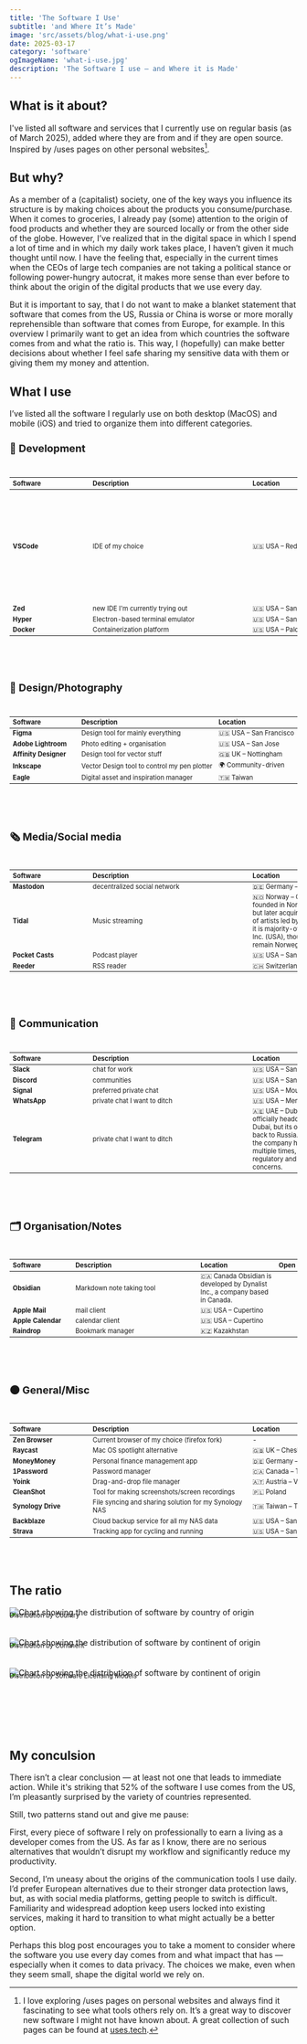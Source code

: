 ```yaml
---
title: 'The Software I Use'
subtitle: 'and Where It’s Made'
image: 'src/assets/blog/what-i-use.png'
date: 2025-03-17
category: 'software'
ogImageName: 'what-i-use.jpg'
description: 'The Software I use – and Where it is Made'
---
```


## What is it about?

I've listed all software and services that I currently use on regular basis (as of March 2025),
added where they are from and if they are open source. Inspired by /uses pages on other personal
websites[^1].

## But why?

As a member of a (capitalist) society, one of the key ways you influence its structure is by making
choices about the products you consume/purchase. When it comes to groceries, I already pay (some)
attention to the origin of food products and whether they are sourced locally or from the other side
of the globe. However, I’ve realized that in the digital space in which I spend a lot of time and in
which my daily work takes place, I haven’t given it much thought until now. I have the feeling that,
especially in the current times when the CEOs of large tech companies are not taking a political
stance or following power-hungry autocrat, it makes more sense than ever before to think about the
origin of the digital products that we use every day.

But it is important to say, that I do not want to make a blanket statement that software that comes
from the US, Russia or China is worse or more morally reprehensible than software that comes from
Europe, for example. In this overview I primarily want to get an idea from which countries the
software comes from and what the ratio is. This way, I (hopefully) can make better decisions about
whether I feel safe sharing my sensitive data with them or giving them my money and attention.

## What I use

I’ve listed all the software I regularly use on both desktop (MacOS) and mobile (iOS) and tried to
organize them into different categories.

### 🤖 Development

<div class="table-container">
<table class="mt-10 mb-20">
  <thead>
    <tr>
      <th style="text-align: left; width: 20%">Software</th>
      <th style="text-align: left; width: 40%">Description</th>
      <th style="text-align: left; width: 25%">Location</th>
      <th style="text-align: right; width: 15%">Open Source</th>
    </tr>
  </thead>
  <tbody>
    <tr>
      <td style="text-align: left"><strong>VSCode</strong></td>
      <td style="text-align: left">IDE of my choice</td>
      <td style="text-align: left">🇺🇸 USA – Redmond</td>
      <td style="text-align: right">✅
        <label class="margin-toggle sidenote-number" for="sn-0">
        </label>
        <span class="sidenote lg:h-0" style="text-align: left">The core of VS Code is open source and is licensed under the MIT license. However, the official version released by Microsoft contains proprietary elements, such as extensions and branding.</span>
      </td>
    </tr>
    <tr>
      <td style="text-align: left"><strong>Zed</strong></td>
      <td style="text-align: left">new IDE I'm currently trying out</td>
      <td style="text-align: left">🇺🇸 USA – San Francisco</td>
      <td style="text-align: right; padding-right: 10px">✅</td>
    </tr>
    <tr>
      <td style="text-align: left"><strong>Hyper</strong></td>
      <td style="text-align: left">Electron-based terminal emulator</td>
      <td style="text-align: left">🇺🇸 USA – San Francisco</td>
      <td class="pr-2.5" style="text-align: right; padding-right: 10px">✅</td>
    </tr>
    <tr>
      <td style="text-align: left"><strong>Docker</strong></td>
      <td style="text-align: left">Containerization platform</td>
      <td style="text-align: left">🇺🇸 USA – Palo Alto</td>
      <td class="pr-2.5" style="text-align: right; padding-right: 10px">✅</td>
    </tr>
  </tbody>
</table>
</div>

### 📐 Design/Photography

<div class="table-container">
<table class="mt-10 mb-20">
  <thead>
    <tr>
      <th style="text-align: left; width: 20%">Software</th>
      <th style="text-align: left; width: 40%">Description</th>
      <th style="text-align: left; width: 25%">Location</th>
      <th style="text-align: right; width: 15%">Open Source</th>
    </tr>
  </thead>
  <tbody>
    <tr>
      <td style="text-align: left"><strong>Figma</strong></td>
      <td style="text-align: left">Design tool for mainly everything</td>
      <td style="text-align: left">🇺🇸 USA – San Francisco</td>
      <td class="pr-2.5" style="text-align: right; padding-right: 10px">❌</td>
    </tr>
    <tr>
      <td style="text-align: left"><strong>Adobe Lightroom</strong></td>
      <td style="text-align: left">Photo editing + organisation</td>
      <td style="text-align: left">🇺🇸 USA – San Jose</td>
      <td class="pr-2.5" style="text-align: right; padding-right: 10px">❌</td>
    </tr>
    <tr>
      <td style="text-align: left"><strong>Affinity Designer</strong></td>
      <td style="text-align: left">Design tool for vector stuff</td>
      <td style="text-align: left">🇬🇧 UK – Nottingham</td>
      <td class="pr-2.5" style="text-align: right; padding-right: 10px">❌</td>
    </tr>
    <tr>
      <td style="text-align: left"><strong>Inkscape</strong></td>
      <td style="text-align: left">Vector Design tool to control my pen plotter</td>
      <td style="text-align: left">🌍 Community-driven</td>
      <td class="pr-2.5" style="text-align: right; padding-right: 10px">✅</td>
    </tr>
    <tr>
      <td style="text-align: left"><strong>Eagle</strong></td>
      <td style="text-align: left">Digital asset and inspiration manager</td>
      <td style="text-align: left">🇹🇼 Taiwan</td>
      <td class="pr-2.5" style="text-align: right; padding-right: 10px">❌</td>
    </tr>
  </tbody>
</table>
</div>

### 🗞️ Media/Social media

<div class="table-container">
<table class="mt-10 mb-20">
  <thead>
    <tr>
      <th style="text-align: left; width: 20%">Software</th>
      <th style="text-align: left; width: 40%">Description</th>
      <th style="text-align: left; width: 25%">Location</th>
      <th style="text-align: right; width: 15%">Open Source</th>
    </tr>
  </thead>
  <tbody>
    <tr>
      <td style="text-align: left"><strong>Mastodon</strong></td>
      <td style="text-align: left">decentralized social network</td>
      <td style="text-align: left">🇩🇪 Germany – Jena</td>
      <td class="pr-2.5" style="text-align: right; padding-right: 10px">✅</td>
    </tr>
    <tr>
      <td style="text-align: left"><strong>Tidal</strong></td>
      <td style="text-align: left">Music streaming</td>
      <td style="text-align: left">🇳🇴 Norway – Oslo
            <label class="margin-toggle sidenote-number" for="sn-0"></label>
            <span class="sidenote lg:h-0" style="text-align: left; margin-right: -426px">TIDAL was founded in Norway by Aspiro but later acquired by a group of artists led by Jay-Z. Today, it is majority-owned by Block, Inc. (USA), though its origins remain Norwegian.</span>
        </td>
      <td class="pr-2.5" style="text-align: right; padding-right: 10px">❌</td>
    </tr>
    <tr>
      <td style="text-align: left"><strong>Pocket Casts</strong></td>
      <td style="text-align: left">Podcast player</td>
      <td style="text-align: left">🇺🇸 USA – San Francisco</td>
      <td class="pr-2.5" style="text-align: right; padding-right: 10px">❌</td>
    </tr>
    <tr>
      <td style="text-align: left"><strong>Reeder</strong></td>
      <td style="text-align: left">RSS reader</td>
      <td style="text-align: left">🇨🇭 Switzerland</td>
      <td class="pr-2.5" style="text-align: right; padding-right: 10px">❌</td>
    </tr>

  </tbody>
</table>
</div>

### 💬 Communication

<div class="table-container">
<table class="mt-10 mb-20">
  <thead>
    <tr>
      <th style="text-align: left; width: 20%">Software</th>
      <th style="text-align: left; width: 40%">Description</th>
      <th style="text-align: left; width: 25%">Location</th>
      <th style="text-align: right; width: 15%">Open Source</th>
    </tr>
  </thead>
  <tbody>
    <tr>
      <td style="text-align: left"><strong>Slack</strong></td>
      <td style="text-align: left">chat for work</td>
      <td style="text-align: left">🇺🇸 USA – San Francisco</td>
      <td class="pr-2.5" style="text-align: right; padding-right: 10px">❌</td>
    </tr>
    <tr>
      <td style="text-align: left"><strong>Discord</strong></td>
      <td style="text-align: left">communities</td>
      <td style="text-align: left">🇺🇸 USA – San Francisco</td>
      <td class="pr-2.5" style="text-align: right; padding-right: 10px">❌</td>
    </tr>
    <tr>
      <td style="text-align: left"><strong>Signal</strong></td>
      <td style="text-align: left">preferred private chat</td>
      <td style="text-align: left">🇺🇸 USA – Mountain View</td>
      <td class="pr-2.5" style="text-align: right; padding-right: 10px">✅</td>
    </tr>
    <tr>
      <td style="text-align: left"><strong>WhatsApp</strong></td>
      <td style="text-align: left">private chat I want to ditch</td>
      <td style="text-align: left">🇺🇸 USA – Menlo Park</td>
      <td class="pr-2.5" style="text-align: right; padding-right: 10px">❌</td>
    </tr>
    <tr>
      <td style="text-align: left"><strong>Telegram</strong></td>
      <td style="text-align: left">private chat I want to ditch</td>
      <td style="text-align: left">🇦🇪 UAE – Dubai
        <label class="margin-toggle sidenote-number" for="sn-0"></label>
        <span class="sidenote lg:h-0" style="text-align: left; margin-right: -426px">Telegram is officially headquartered in Dubai, but its origins trace back to Russia. Over the years, the company has relocated multiple times, primarily due to regulatory and privacy concerns.</span>
      </td>
      <td class="pr-2.5" style="text-align: right; padding-right: 10px">❌</td>
    </tr>
  </tbody>
</table>
</div>

### 🗂️ Organisation/Notes

<div class="table-container">
<table class="mt-10 mb-20">
  <thead>
    <tr>
      <th style="text-align: left; width: 20%">Software</th>
      <th style="text-align: left; width: 40%">Description</th>
      <th style="text-align: left; width: 25%">Location</th>
      <th style="text-align: right; width: 15%">Open Source</th>
    </tr>
  </thead>
  <tbody>
    <tr>
      <td style="text-align: left"><strong>Obsidian</strong></td>
      <td style="text-align: left">Markdown note taking tool</td>
      <td style="text-align: left">🇨🇦 Canada
        <label class="margin-toggle sidenote-number" for="sn-0"></label>
        <span class="sidenote lg:h-0" style="text-align: left; margin-right: -426px">Obsidian is developed by Dynalist Inc., a company based in Canada.</span></td>
      <td class="pr-2.5" style="text-align: right; padding-right: 10px">❌</td>
    </tr>
    <tr>
      <td style="text-align: left"><strong>Apple Mail</strong></td>
      <td style="text-align: left">mail client</td>
      <td style="text-align: left">🇺🇸 USA – Cupertino</td>
      <td class="pr-2.5" style="text-align: right; padding-right: 10px">❌</td>
    </tr>
    <tr>
      <td style="text-align: left"><strong>Apple Calendar</strong></td>
      <td style="text-align: left">calendar client</td>
      <td style="text-align: left">🇺🇸 USA – Cupertino</td>
      <td class="pr-2.5" style="text-align: right; padding-right: 10px">❌</td>
    </tr>
    <tr>
      <td style="text-align: left"><strong>Raindrop</strong></td>
      <td style="text-align: left">Bookmark manager</td>
      <td style="text-align: left">🇰🇿 Kazakhstan</td>
      <td class="pr-2.5" style="text-align: right; padding-right: 10px">❌</td>
    </tr>
  </tbody>
</table>
</div>

### ⚫ General/Misc

<div class="table-container">
<table class="mt-10 mb-20">
  <thead>
    <tr>
      <th style="text-align: left; width: 20%">Software</th>
      <th style="text-align: left; width: 40%">Description</th>
      <th style="text-align: left; width: 25%">Location</th>
      <th style="text-align: right; width: 15%">Open Source</th>
    </tr>
  </thead>
  <tbody>
    <tr>
      <td style="text-align: left"><strong>Zen Browser</strong></td>
      <td style="text-align: left">Current browser of my choice (firefox fork)</td>
      <td style="text-align: left">-</td>
      <td class="pr-2.5" style="text-align: right; padding-right: 10px">✅</td>
    </tr>
    <tr>
      <td style="text-align: left"><strong>Raycast</strong></td>
      <td style="text-align: left">Mac OS spotlight alternative</td>
      <td style="text-align: left">🇬🇧 UK – Cheshire</td>
      <td class="pr-2.5" style="text-align: right; padding-right: 10px">❌</td>
    </tr>
    <tr>
      <td style="text-align: left"><strong>MoneyMoney</strong></td>
      <td style="text-align: left">Personal finance management app</td>
      <td style="text-align: left">🇩🇪 Germany – Düsseldorf</td>
      <td class="pr-2.5" style="text-align: right; padding-right: 10px">❌</td>
    </tr>
    <tr>
      <td style="text-align: left"><strong>1Password</strong></td>
      <td style="text-align: left">Password manager</td>
      <td style="text-align: left">🇨🇦 Canada – Toronto</td>
      <td class="pr-2.5" style="text-align: right; padding-right: 10px">❌</td>
    </tr>
    <tr>
      <td style="text-align: left"><strong>Yoink</strong></td>
      <td style="text-align: left">Drag-and-drop file manager</td>
      <td style="text-align: left">🇦🇹 Austria – Vienna</td>
      <td class="pr-2.5" style="text-align: right; padding-right: 10px">❌</td>
    </tr>
    <tr>
      <td style="text-align: left"><strong>CleanShot</strong></td>
      <td style="text-align: left">Tool for making screenshots/screen recordings</td>
      <td style="text-align: left">🇵🇱 Poland</td>
      <td class="pr-2.5" style="text-align: right; padding-right: 10px">❌</td>
    </tr>
    <tr>
      <td style="text-align: left"><strong>Synology Drive</strong></td>
      <td style="text-align: left">File syncing and sharing solution for my Synology NAS</td>
      <td style="text-align: left">🇹🇼 Taiwan – Taipei</td>
      <td class="pr-2.5" style="text-align: right; padding-right: 10px">❌</td>
    </tr>
    <tr>
      <td style="text-align: left"><strong>Backblaze</strong></td>
      <td style="text-align: left">Cloud backup service for all my NAS data</td>
      <td style="text-align: left">🇺🇸 USA – San Mateo</td>
      <td class="pr-2.5" style="text-align: right; padding-right: 10px">-</td>
    </tr>
    <tr>
      <td style="text-align: left"><strong>Strava</strong></td>
      <td style="text-align: left">Tracking app for cycling and running</td>
      <td style="text-align: left">🇺🇸 USA – San Francisco</td>
      <td class="pr-2.5" style="text-align: right; padding-right: 10px">-</td>
    </tr>
  </tbody>
</table>
</div>

## The ratio

![Chart showing the distribution of software by country of origin](../../assets/blog/ratio-software-location-country.png)

<figcaption>Distribution by Country</figcaption>

![Chart showing the distribution of software by continent of origin](../../assets/blog/ratio-software-location-continent.png)

<figcaption>Distribution by Continent</figcaption>

![Chart showing the distribution of software by continent of origin](../../assets/blog/ratio-software-open-source.png)

<figcaption style="margin-bottom: 120px !important">Distribution by Software Licensing Models</figcaption>

## My conculsion

There isn’t a clear conclusion — at least not one that leads to immediate action. While it's
striking that 52% of the software I use comes from the US, I’m pleasantly surprised by the variety
of countries represented.

Still, two patterns stand out and give me pause:

First, every piece of software I rely on professionally to earn a living as a developer comes from
the US. As far as I know, there are no serious alternatives that wouldn’t disrupt my workflow and
significantly reduce my productivity.

Second, I’m uneasy about the origins of the communication tools I use daily. I’d prefer European
alternatives due to their stronger data protection laws, but, as with social media platforms,
getting people to switch is difficult. Familiarity and widespread adoption keep users locked into
existing services, making it hard to transition to what might actually be a better option.

Perhaps this blog post encourages you to take a moment to consider where the software you use every
day comes from and what impact that has — especially when it comes to data privacy. The choices we
make, even when they seem small, shape the digital world we rely on.

[^1]:
    I love exploring /uses pages on personal websites and always find it fascinating to see what
    tools others rely on. It’s a great way to discover new software I might not have known about. A
    great collection of such pages can be found at [uses.tech](https://uses.tech/).

<style>
    h3 {
        font-size: 1.125rem !important;
    }
    figcaption {
        margin-top: -24px !important;
        margin-bottom: 32px !important;
        font-size: 0.8em !important;
    }

    /* Table styles that apply at all breakpoints */
    .table-container {
        width: 100%;
        margin-top: 2.5rem;
        margin-bottom: 5rem;
    }

    .table-container table {
        width: 100%;
        margin-top: 0;
        margin-bottom: 0;
        font-size: 0.75em;
    }

    /* Table responsiveness only for smaller screens */
    @media (max-width: 1023px) {
        .table-container {
            overflow-x: auto;
            -webkit-overflow-scrolling: touch;
        }

        .table-container table {
            min-width: 700px; /* Ensures table doesn't shrink too much on mobile */
            font-size: 0.8em;
        }
    }
</style>
